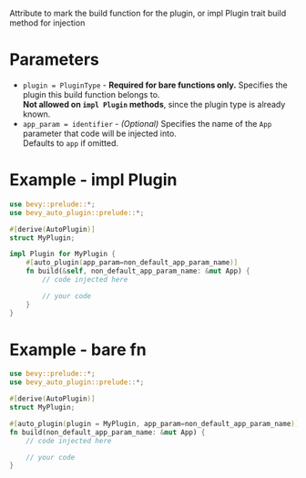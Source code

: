 Attribute to mark the build function for the plugin, or impl Plugin trait build method for injection

# Parameters
- `plugin = PluginType` - **Required for bare functions only.** Specifies the plugin this build function belongs to.  
  **Not allowed on `impl Plugin` methods**, since the plugin type is already known.
- `app_param = identifier` - *(Optional)* Specifies the name of the `App` parameter that code will be injected into.  
  Defaults to `app` if omitted.

# Example - impl Plugin
```rust
use bevy::prelude::*;
use bevy_auto_plugin::prelude::*;

#[derive(AutoPlugin)]
struct MyPlugin;

impl Plugin for MyPlugin {
    #[auto_plugin(app_param=non_default_app_param_name)]
    fn build(&self, non_default_app_param_name: &mut App) {
        // code injected here

        // your code
    }
}
```

# Example - bare fn
```rust
use bevy::prelude::*;
use bevy_auto_plugin::prelude::*;

#[derive(AutoPlugin)]
struct MyPlugin;

#[auto_plugin(plugin = MyPlugin, app_param=non_default_app_param_name)]
fn build(non_default_app_param_name: &mut App) {
    // code injected here

    // your code
}
```